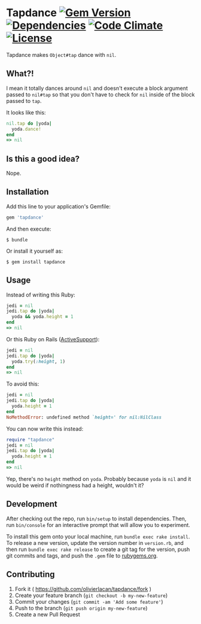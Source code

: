 # Tapdance [![Gem Version][rubygems-image]][rubygems] [![Dependencies][gemnasium-image]][gemnasium] [![Code Climate][codeclimate-image]][codeclimate] [![License][license-image]][license]

Tapdance makes `Object#tap` dance with `nil`.

## What?!

I mean it totally dances around `nil` and doesn't execute a block argument
passed to `nil#tap` so that you don't have to check for `nil` inside of the
block passed to `tap`.

It looks like this:

```ruby
nil.tap do |yoda|
  yoda.dance!
end
=> nil
```

## Is this a good idea?

Nope.

## Installation

Add this line to your application's Gemfile:

```ruby
gem 'tapdance'
```

And then execute:

```
$ bundle
```

Or install it yourself as:

```
$ gem install tapdance
```

## Usage

Instead of writing this Ruby:

```ruby
jedi = nil
jedi.tap do |yoda|
  yoda && yoda.height = 1
end
=> nil
```

Or this Ruby on Rails ([ActiveSupport][activesupport-try]):

```ruby
jedi = nil
jedi.tap do |yoda|
  yoda.try(:height, 1)
end
=> nil
```

To avoid this:

```ruby
jedi = nil
jedi.tap do |yoda|
  yoda.height = 1
end
NoMethodError: undefined method `height=' for nil:NilClass
```

You can now write this instead:

```ruby
require "tapdance"
jedi = nil
jedi.tap do |yoda|
  yoda.height = 1
end
=> nil
```

Yep, there's no `height` method on `yoda`. Probably because `yoda` is `nil` and
it would be weird if nothingness had a height, wouldn't it?

## Development

After checking out the repo, run `bin/setup` to install dependencies. Then, run `bin/console` for an interactive prompt that will allow you to experiment.

To install this gem onto your local machine, run `bundle exec rake install`. To release a new version, update the version number in `version.rb`, and then run `bundle exec rake release` to create a git tag for the version, push git commits and tags, and push the `.gem` file to [rubygems.org](https://rubygems.org).

## Contributing

1. Fork it ( https://github.com/olivierlacan/tapdance/fork )
2. Create your feature branch (`git checkout -b my-new-feature`)
3. Commit your changes (`git commit -am 'Add some feature'`)
4. Push to the branch (`git push origin my-new-feature`)
5. Create a new Pull Request

[activesupport-try]: http://api.rubyonrails.org/classes/Object.html#method-i-try
[rubygems-image]: https://img.shields.io/gem/v/tapdance.svg
[rubygems]: https://rubygems.org/gems/tapdance
[gemnasium-image]: https://img.shields.io/gemnasium/olivierlacan/tapdance.svg
[gemnasium]: https://gemnasium/olivierlacan/tapdance
[codeclimate-image]: https://codeclimate.com/github/olivierlacan/tapdance/badges/gpa.svg
[codeclimate]: https://codeclimate.com/github/olivierlacan/tapdance
[license-image]: https://img.shields.io/badge/license-MIT-blue.svg
[license]: https://github.com/olivierlacan/tapdance/blob/master/LICENSE.txt
